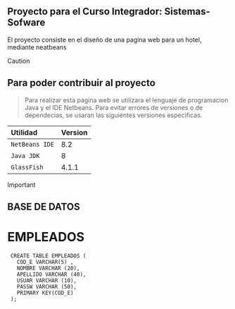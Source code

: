 ## Proyecto para el Curso Integrador: Sistemas-Sofware

El proyecto consiste en el diseño de una pagina web para un hotel, mediante neatbeans 

> [!CAUTION]
> ## Para poder contribuir al proyecto
> > Para realizar esta pagina web se utilizara el lenguaje de programacion Java y el IDE Netbeans.
> Para evitar errores de versiones o de dependecias, se usaran las siguientes versiones especificas.
> > 
> | Utilidad    | Version     |
> | :---------- | :---------- |
> | `NetBeans IDE`  | 8.2          |
> | `Java JDK`  | 8           |
> | `GlassFish` | 4.1.1      |

>[!IMPORTANT]
> ## BASE DE DATOS
> 
>  # EMPLEADOS
> ```
>  CREATE TABLE EMPLEADOS (
>    COD_E VARCHAR(5) ,
>    NOMBRE VARCHAR (20),
>    APELLIDO VARCHAR (40),
>    USUAR VARCHAR (10),
>    PASSW VARCHAR (50),
>    PRIMARY KEY(COD_E)
>  );
> ```
